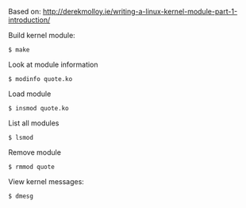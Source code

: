 Based on: http://derekmolloy.ie/writing-a-linux-kernel-module-part-1-introduction/

Build kernel module:

    $ make

Look at module information

    $ modinfo quote.ko

Load module 

    $ insmod quote.ko

List all modules

    $ lsmod

Remove module

    $ rmmod quote

View kernel messages:

    $ dmesg
